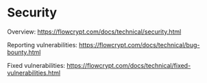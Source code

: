 # Security

Overview: https://flowcrypt.com/docs/technical/security.html

Reporting vulnerabilities: https://flowcrypt.com/docs/technical/bug-bounty.html

Fixed vulnerabilities: https://flowcrypt.com/docs/technical/fixed-vulnerabilities.html
